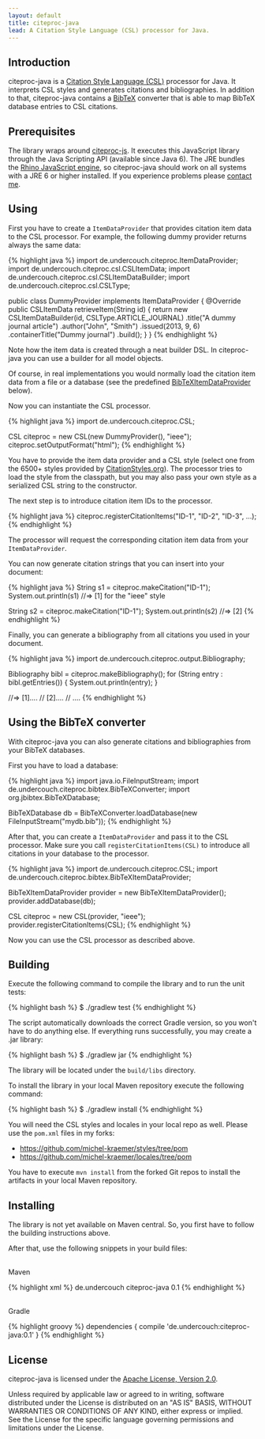 ```yaml
---
layout: default
title: citeproc-java
lead: A Citation Style Language (CSL) processor for Java.
---
```


Introduction
------------

citeproc-java is a [Citation Style Language (CSL)](http://citationstyles.org/)
processor for Java. It interprets CSL styles and generates citations and
bibliographies. In addition to that, citeproc-java contains a
[BibTeX](http://www.bibtex.org/) converter that is able to map BibTeX
database entries to CSL citations.

Prerequisites
-------------

The library wraps around [citeproc-js](https://bitbucket.org/fbennett/citeproc-js/wiki/Home).
It executes this JavaScript library through the Java Scripting API
(available since Java 6). The JRE bundles the
[Rhino JavaScript engine](https://developer.mozilla.org/de/docs/Rhino),
so citeproc-java should work on all systems with a JRE 6 or higher
installed. If you experience problems please [contact me](http://www.michel-kraemer.com/about).

Using
-----

First you have to create a `ItemDataProvider` that provides
citation item data to the CSL processor. For example, the following
dummy provider returns always the same data:

{% highlight java %}
import de.undercouch.citeproc.ItemDataProvider;
import de.undercouch.citeproc.csl.CSLItemData;
import de.undercouch.citeproc.csl.CSLItemDataBuilder;
import de.undercouch.citeproc.csl.CSLType;

public class DummyProvider implements ItemDataProvider {
    @Override
    public CSLItemData retrieveItem(String id) {
        return new CSLItemDataBuilder(id, CSLType.ARTICLE_JOURNAL)
            .title("A dummy journal article")
            .author("John", "Smith")
            .issued(2013, 9, 6)
            .containerTitle("Dummy journal")
            .build();
    }
}
{% endhighlight %}

Note how the item data is created through a neat builder DSL.
In citeproc-java you can use a builder for all model objects.

Of course, in real implementations you would normally load the
citation item data from a file or a database (see the predefined
<a href="#using-the-bibtex-converter">BibTeXItemDataProvider</a> below).

Now you can instantiate the CSL processor.

{% highlight java %}
import de.undercouch.citeproc.CSL;

CSL citeproc = new CSL(new DummyProvider(), "ieee");
citeproc.setOutputFormat("html");
{% endhighlight %}

You have to provide the item data provider and a CSL style (select
one from the 6500+ styles provided by
[CitationStyles.org](http://citationstyles.org/styles/)). The
processor tries to load the style from the classpath, but you may
also pass your own style as a serialized CSL string to the
constructor.

The next step is to introduce citation item IDs to the processor.

{% highlight java %}
citeproc.registerCitationItems("ID-1", "ID-2", "ID-3", ...);
{% endhighlight %}

The processor will request the corresponding citation item data
from your `ItemDataProvider`.

You can now generate citation strings that you can insert into
your document:

{% highlight java %}
String s1 = citeproc.makeCitation("ID-1");
System.out.println(s1)
//=> [1] for the "ieee" style

String s2 = citeproc.makeCitation("ID-1");
System.out.println(s2)
//=> [2]
{% endhighlight %}

Finally, you can generate a bibliography from all citations
you used in your document.

{% highlight java %}
import de.undercouch.citeproc.output.Bibliography;

Bibliography bibl = citeproc.makeBibliography();
for (String entry : bibl.getEntries()) {
    System.out.println(entry);
}

//=> [1]....
//   [2]....
//   ....
{% endhighlight %}

Using the BibTeX converter
--------------------------

With citeproc-java you can also generate citations and bibliographies
from your BibTeX databases.

First you have to load a database:

{% highlight java %}
import java.io.FileInputStream;
import de.undercouch.citeproc.bibtex.BibTeXConverter;
import org.jbibtex.BibTeXDatabase;

BibTeXDatabase db = BibTeXConverter.loadDatabase(new FileInputStream("mydb.bib"));
{% endhighlight %}

After that, you can create a `ItemDataProvider` and pass it to the
CSL processor. Make sure you call `registerCitationItems(CSL)` to
introduce all citations in your database to the processor.

{% highlight java %}
import de.undercouch.citeproc.CSL;
import de.undercouch.citeproc.bibtex.BibTeXItemDataProvider;

BibTeXItemDataProvider provider = new BibTeXItemDataProvider();
provider.addDatabase(db);

CSL citeproc = new CSL(provider, "ieee");
provider.registerCitationItems(CSL);
{% endhighlight %}

Now you can use the CSL processor as described above.

Building
--------

Execute the following command to compile the library and to run the
unit tests:

{% highlight bash %}
$ ./gradlew test
{% endhighlight %}

The script automatically downloads the correct Gradle version, so you
won't have to do anything else. If everything runs successfully, you
may create a .jar library:

{% highlight bash %}
$ ./gradlew jar
{% endhighlight %}

The library will be located under the ``build/libs`` directory.

To install the library in your local Maven repository execute the
following command:

{% highlight bash %}
$ ./gradlew install
{% endhighlight %}

You will need the CSL styles and locales in your local repo as well.
Please use the `pom.xml` files in my forks:

* https://github.com/michel-kraemer/styles/tree/pom
* https://github.com/michel-kraemer/locales/tree/pom

You have to execute `mvn install` from the forked Git repos to
install the artifacts in your local Maven repository.

Installing
----------

The library is not yet available on Maven central. So, you first
have to follow the building instructions above.

After that, use the following snippets in your build files:

<br><span class="label label-primary">Maven</span>

{% highlight xml %}
<dependencies>
  <dependency>
    <groupId>de.undercouch</groupId>
    <artifactId>citeproc-java</artifactId>
    <version>0.1</version>
  </dependency>
</dependencies>
{% endhighlight %}

<br><span class="label label-primary">Gradle</span>

{% highlight groovy %}
dependencies {
  compile 'de.undercouch:citeproc-java:0.1'
}
{% endhighlight %}

License
-------

citeproc-java is licensed under the
[Apache License, Version 2.0](http://www.apache.org/licenses/LICENSE-2.0).

Unless required by applicable law or agreed to in writing, software
distributed under the License is distributed on an "AS IS" BASIS,
WITHOUT WARRANTIES OR CONDITIONS OF ANY KIND, either express or implied.
See the License for the specific language governing permissions and
limitations under the License.
